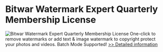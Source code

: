 # Bitwar Watermark Expert Quarterly Membership License
![Bitwar Watermark Expert Quarterly Membership License](https://mycommerce.akamaized.net/api/pimages/P300986643/BIG/300986643.PNG)
One-click to remove watermarks or add text & image watermark to copyright protect your photos and videos. Batch Mode Supported!
[>> Detailed information](https://secure.shareit.com/shareit/product.html?productid=300986643&affiliateid=200057808)